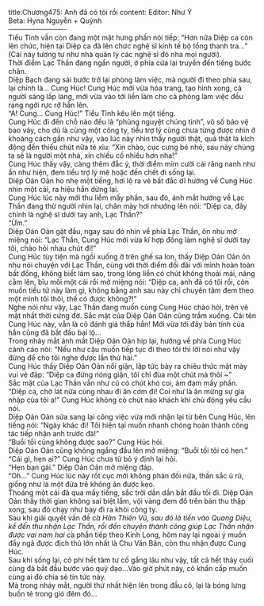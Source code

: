title:Chương475: Anh đã có tôi rồi
content:
Editor: Như Ý<br>Beta: Hyna Nguyễn + Quỳnh<br>————————-<br>Tiểu Tình vẫn còn đang một mặt hưng phấn nói tiếp: “Hơn nữa Diệp ca còn lên chức, hiện tại Diệp ca đã lên chức nghệ sĩ kinh tế bộ tổng thanh tra…” (Cái này tương tự như nhà quản lý các nghệ sĩ đó nha mọi người).<br>Thời điểm Lạc Thần đang ngẩn người, ở phía cửa lại truyền đến tiếng bước chân.<br>Diệp Bạch đang sải bước trở lại phòng làm việc, mà người đi theo phía sau, lại chính là… Cung Húc! Cung Húc mới vừa hóa trang, tạo hình xong, cả người sáng lấp láng, mới vừa vào tới liền làm cho cả phòng làm việc đều rạng ngời rực rỡ hẳn lên.<br>“A! Cung… Cung Húc!” Tiểu Tình kêu lên một tiếng.<br>Cung Húc đi đến chỗ nào đều là “phủng nguyệt chúng tinh”, vô số bảo vệ bao vây, cho dù là cùng một công ty, tiểu trợ lý cũng chưa từng được nhìn ở khoảng cách gần như vậy, vào lúc này nhìn thấy người thật, quả thật là kích động đến thiếu chút nữa té xỉu: “Xin chào, cục cưng bé nhỏ, sau này chúng ta sẽ là người một nhà, xin chiếu cố nhiều hơn nha!”<br>Cung Húc thấy vậy, càng thêm đắc ý, thời điểm mỉm cười cái răng nanh như ẩn như hiện, đem tiểu trợ lý mê hoặc đến chết đi sống lại.<br>Diệp Oản Oản ho nhẹ một tiếng, hơi lộ ra vẻ bất đắc dĩ hướng về Cung Húc nhìn một cái, ra hiệu hắn dừng lại.<br>Cung Húc lúc này mới thu liễm mấy phần, sau đó, ánh mắt hướng về Lạc Thần đang thừ người nhìn lại, chân mày hơi nhướng lên nói: “Diệp ca, đây chính là nghệ sĩ dưới tay anh, Lạc Thần?”<br>“Ừm.”<br>Diệp Oản Oản gật đầu, ngay sau đó nhìn về phía Lạc Thần, ôn nhu mở miệng nói: “Lạc Thần, Cung Húc mới vừa kí hợp đồng làm nghệ sĩ dưới tay tôi, chào hỏi nhau chút đi!”<br>Cung Húc tùy tiện mà ngồi xuống ở trên ghế sa lon, thấy Diệp Oản Oản ôn nhu nói chuyện với Lạc Thần, cùng với thời điểm đối đãi với mình hoàn toàn bất đồng, không biết làm sao, trong lòng liền có chút không thoải mái, nâng cằm lên, bĩu môi một cái rồi mở miệng nói: “Diệp ca, anh đã có tôi rồi, còn muốn tiểu tử này làm gì, không bằng anh sau này chỉ chuyên tâm đem theo một mình tôi thôi, thế có được không?!”<br>Nghe nói như vậy, Lạc Thần đang muốn cùng Cung Húc chào hỏi, trên vẻ mặt nhất thời cứng đờ. Sắc mặt của Diệp Oản Oản cũng trầm xuống. Cái tên Cung Húc này, vẫn là cô đánh giá thấp hắn! Mới vừa tới đây bản tính của hắn cũng đã bắt đầu bại lộ…<br>Trong nháy mắt ánh mắt Diệp Oản Oản híp lại, hướng về phía Cung Húc cảnh cáo nói: “Nếu như cậu muốn tiếp tục đi theo tôi thì lời nói như vậy đừng để cho tôi nghe được lần thứ hai.”<br>Cung Húc thấy Diệp Oản Oản nổi giận, lập tức bày ra chiêu thức mặt mày vui vẻ đáp: “Diệp ca đừng nóng giận, tôi chỉ đùa một chút mà thôi ~”<br>Sắc mặt của Lạc Thần vẫn như cũ có chút khó coi, ảm đạm mấy phần.<br>“Diệp ca, chờ lát nữa cùng nhau đi ăn cơm đi! Coi như là ăn mừng sự gia nhập của tôi a!” Cung Húc không có chút nào khách khí chủ động yêu cầu nói.<br>Diệp Oản Oản sửa sang lại công việc vừa mới nhận lại từ bên Cung Húc, lên tiếng nói: “Ngày khác đi! Tôi hiện tại muốn nhanh chóng hoàn thành công tác tiếp nhận anh trước đã!”<br>“Buổi tối cũng không được sao?” Cung Húc hỏi.<br>Diệp Oản Oản cũng không ngẩng đầu lên mở miệng: “Buổi tối tôi có hẹn.”<br>“Cái gì, hẹn ai?” Cung Húc chưa từ bỏ ý định lại hỏi.<br>“Hẹn bạn gái.” Diệp Oản Oản mở miệng đáp.<br>“Oh…” Cung Húc lúc này rốt cục mới không phản đối nữa, thần sắc ủ rũ, giống như là một đứa trẻ không ăn được kẹo.<br>Thoáng một cái đã qua mấy tiếng, sắc trời dần dần bắt đầu tối đi. Diệp Oản Oản thấy thời gian không sai biệt lắm, vội vàng đem đồ trên bàn thu thập xong, sau đó chạy như bay đi ra khỏi công ty.<br>Sau khi giải quyết vấn đề c*̉a Hàn Thiên Vũ, sau đó là tiến vào Quang Diệu, kế đến thu nhận Lạc Thần, rồi đến chuyện thành công giúp Lạc Thần nhận được vai nam hai c*̉a phần tiếp theo Kinh Long, hôm nay lại ngoài ý muốn đẩy ngã được địch thủ lớn nhất là Chu Văn Bân, còn thu nhận được Cung Húc.<br>Sau khi sống lại, cô phí hết tâm tư cố gắng lâu như vậy, tất cả hết thảy cuối cùng đã bắt đầu bước vào quỹ đạo…Vào giờ phút này, cô khẩn cấp muốn cùng ai đó chia sẻ tin tức này.<br>Mà trong nháy mắt, người thứ nhất hiện lên trong đầu cô, lại là bóng lưng buồn tẻ trong gió đêm đó…